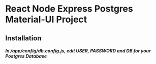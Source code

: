 # React Node Express Postgres Material-UI Project
## Installation
##### In /app/config/db.config.js, edit USER, PASSWORD and DB for your Postgres Database